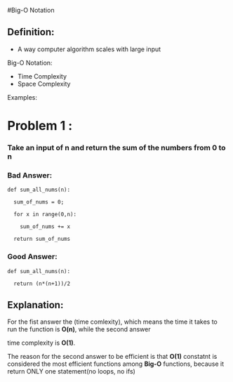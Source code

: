 #Big-O Notation

## Definition:

- A way computer algorithm scales with large input





Big-O Notation:

- Time Complexity
- Space Complexity 


Examples: 

# Problem 1 :

### Take an input of n and return the sum of the numbers from 0 to n 

### Bad Answer:
```  
def sum_all_nums(n):

  sum_of_nums = 0;
  
  for x in range(0,n):
  
    sum_of_nums += x
  
  return sum_of_nums

```
### Good Answer:

```
def sum_all_nums(n):
  
  return (n*(n+1))/2
```

## Explanation:

For the fist answer the (time comlexity), which means the time it takes to run the function is __O(n)__, while the second answer

time complexity is __O(1)__. 

The reason for the second answer to be efficient is that __O(1)__ constatnt is considered the most efficient functions among __Big-O__ functions,
because it return ONLY one statement(no loops, no ifs)





